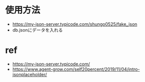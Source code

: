 # 使用方法
- https://my-json-server.typicode.com/shungo0525/fake_json
- db.jsonにデータを入れる

# ref
- https://my-json-server.typicode.com/
- https://www.agent-grow.com/self20percent/2019/11/04/intro-jsonplaceholder/
